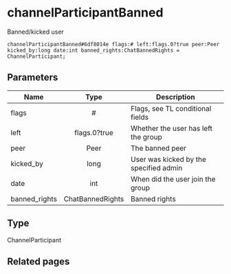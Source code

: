 # channelParticipantBanned
Banned/kicked user

```
channelParticipantBanned#6df8014e flags:# left:flags.0?true peer:Peer kicked_by:long date:int banned_rights:ChatBannedRights = ChannelParticipant;
```

## Parameters
| Name | Type | Description |
| ---- | :----: | ----------- |
| flags | # | Flags, see TL conditional fields |
| left | flags.0?true | Whether the user has left the group |
| peer | Peer | The banned peer |
| kicked_by | long | User was kicked by the specified admin |
| date | int | When did the user join the group |
| banned_rights | ChatBannedRights | Banned rights |


## Type
ChannelParticipant

## Related pages
